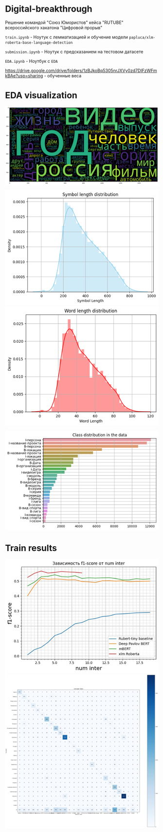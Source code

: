 # Digital-breakthrough
Решение командой "Союз Юмористов" кейса  "RUTUBE" всероссийского хакатона "Цифровой прорыв"

`train.ipynb` - Ноутук с лемматизацией и обучение модели `papluca/xlm-roberta-base-language-detection`

`submission.ipynb` - Ноутук c предсказанием на тестовом датасете

`EDA.ipynb` - Ноутбук с `EDA`

https://drive.google.com/drive/folders/1zBJkoBq5305nrJXVy0zd7DIFzWFmkBAe?usp=sharing - обученные веса


# EDA visualization

![first](https://github.com/GusevaYuliya/Digital-breakthrough/blob/main/img/second_variant.png?raw=true)

![first](https://github.com/GusevaYuliya/Digital-breakthrough/blob/main/img/image_2023-10-28_09-45-31.png?raw=true)
![first](https://github.com/GusevaYuliya/Digital-breakthrough/blob/main/img/image_2023-10-28_09-46-33.png?raw=true)

![second](https://github.com/GusevaYuliya/Digital-breakthrough/blob/main/img/distr.png?raw=true)


# Train results

![third](https://github.com/GusevaYuliya/Digital-breakthrough/blob/main/img/photo_2023-10-29_03-03-07.jpg?raw=true)
![four](https://github.com/GusevaYuliya/Digital-breakthrough/blob/main/img/photo_2023-10-29_03-04-27.jpg?raw=true)
